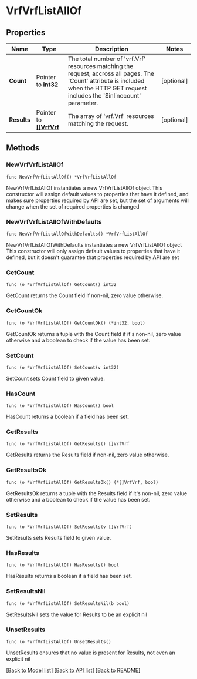# VrfVrfListAllOf

## Properties

Name | Type | Description | Notes
------------ | ------------- | ------------- | -------------
**Count** | Pointer to **int32** | The total number of &#39;vrf.Vrf&#39; resources matching the request, accross all pages. The &#39;Count&#39; attribute is included when the HTTP GET request includes the &#39;$inlinecount&#39; parameter. | [optional] 
**Results** | Pointer to [**[]VrfVrf**](vrf.Vrf.md) | The array of &#39;vrf.Vrf&#39; resources matching the request. | [optional] 

## Methods

### NewVrfVrfListAllOf

`func NewVrfVrfListAllOf() *VrfVrfListAllOf`

NewVrfVrfListAllOf instantiates a new VrfVrfListAllOf object
This constructor will assign default values to properties that have it defined,
and makes sure properties required by API are set, but the set of arguments
will change when the set of required properties is changed

### NewVrfVrfListAllOfWithDefaults

`func NewVrfVrfListAllOfWithDefaults() *VrfVrfListAllOf`

NewVrfVrfListAllOfWithDefaults instantiates a new VrfVrfListAllOf object
This constructor will only assign default values to properties that have it defined,
but it doesn't guarantee that properties required by API are set

### GetCount

`func (o *VrfVrfListAllOf) GetCount() int32`

GetCount returns the Count field if non-nil, zero value otherwise.

### GetCountOk

`func (o *VrfVrfListAllOf) GetCountOk() (*int32, bool)`

GetCountOk returns a tuple with the Count field if it's non-nil, zero value otherwise
and a boolean to check if the value has been set.

### SetCount

`func (o *VrfVrfListAllOf) SetCount(v int32)`

SetCount sets Count field to given value.

### HasCount

`func (o *VrfVrfListAllOf) HasCount() bool`

HasCount returns a boolean if a field has been set.

### GetResults

`func (o *VrfVrfListAllOf) GetResults() []VrfVrf`

GetResults returns the Results field if non-nil, zero value otherwise.

### GetResultsOk

`func (o *VrfVrfListAllOf) GetResultsOk() (*[]VrfVrf, bool)`

GetResultsOk returns a tuple with the Results field if it's non-nil, zero value otherwise
and a boolean to check if the value has been set.

### SetResults

`func (o *VrfVrfListAllOf) SetResults(v []VrfVrf)`

SetResults sets Results field to given value.

### HasResults

`func (o *VrfVrfListAllOf) HasResults() bool`

HasResults returns a boolean if a field has been set.

### SetResultsNil

`func (o *VrfVrfListAllOf) SetResultsNil(b bool)`

 SetResultsNil sets the value for Results to be an explicit nil

### UnsetResults
`func (o *VrfVrfListAllOf) UnsetResults()`

UnsetResults ensures that no value is present for Results, not even an explicit nil

[[Back to Model list]](../README.md#documentation-for-models) [[Back to API list]](../README.md#documentation-for-api-endpoints) [[Back to README]](../README.md)


